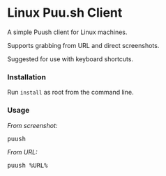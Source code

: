 Linux Puu.sh Client
============

A simple Puush client for Linux machines.

Supports grabbing from URL and direct screenshots.

Suggested for use with keyboard shortcuts.

### Installation

Run <code>install</code> as root from the command line.

### Usage

_From screenshot:_
<pre>puush</pre>

_From URL:_
<pre>puush %URL%</pre>
